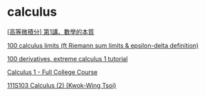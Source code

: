 # calculus

[[高等微積分] 第1講、數學的本質](https://www.youtube.com/watch?v=yYEMYP8u0sc)

[100 calculus limits (ft Riemann sum limits & epsilon-delta definition)](https://www.youtube.com/watch?v=TglD4Y6lmQk)

[100 derivatives, extreme calculus 1 tutorial](https://www.youtube.com/watch?v=AegzQ_dip8k)

[Calculus 1 - Full College Course](https://www.youtube.com/watch?v=HfACrKJ_Y2w)

[111S103 Calculus (2) (Kwok-Wing Tsoi)](https://www.youtube.com/playlist?list=PLCX-BLZ1hDpDyJhcvZNaGcomSTAgfPfKC)

